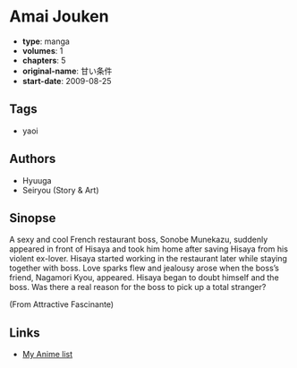 # Amai Jouken

-   **type**: manga
-   **volumes**: 1
-   **chapters**: 5
-   **original-name**: 甘い条件
-   **start-date**: 2009-08-25

## Tags

-   yaoi

## Authors

-   Hyuuga
-   Seiryou (Story & Art)

## Sinopse

A sexy and cool French restaurant boss, Sonobe Munekazu, suddenly appeared in front of Hisaya and took him home after saving Hisaya from his violent ex-lover. Hisaya started working in the restaurant later while staying together with boss. Love sparks flew and jealousy arose when the boss’s friend, Nagamori Kyou, appeared. Hisaya began to doubt himself and the boss. Was there a real reason for the boss to pick up a total stranger?

(From Attractive Fascinante)

## Links

-   [My Anime list](https://myanimelist.net/manga/18565/Amai_Jouken)
